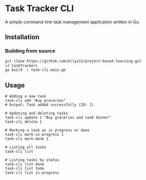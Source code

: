 # Task Tracker CLI

A simple command-line task management application written in Go.

## Installation

### Building from source
```bash
git clone https://github.com/ellyx13/project-based-learning.git
cd taskTrackers
go build -o task-cli main.go
```

## Usage
```
# Adding a new task
task-cli add "Buy groceries"
# Output: Task added successfully (ID: 1)

# Updating and deleting tasks
task-cli update 1 "Buy groceries and cook dinner"
task-cli delete 1

# Marking a task as in progress or done
task-cli mark-in-progress 1
task-cli mark-done 1

# Listing all tasks
task-cli list

# Listing tasks by status
task-cli list done
task-cli list todo
task-cli list in-progress
```